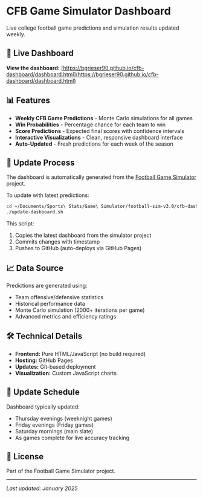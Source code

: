 # CFB Game Simulator Dashboard

Live college football game predictions and simulation results updated weekly.

## 🏈 Live Dashboard

**View the dashboard:** [https://bgrieser90.github.io/cfb-dashboard/dashboard.html](https://bgrieser90.github.io/cfb-dashboard/dashboard.html)

## 📊 Features

- **Weekly CFB Game Predictions** - Monte Carlo simulations for all games
- **Win Probabilities** - Percentage chance for each team to win
- **Score Predictions** - Expected final scores with confidence intervals
- **Interactive Visualizations** - Clean, responsive dashboard interface
- **Auto-Updated** - Fresh predictions for each week of the season

## 🔄 Update Process

The dashboard is automatically generated from the [Football Game Simulator](https://github.com/bgrieser90/nfl-game-simulator) project.

To update with latest predictions:

```bash
cd ~/Documents/Sports\ Stats/Game\ Simulator/football-sim-v3.0/cfb-dashboard
./update-dashboard.sh
```

This script:
1. Copies the latest dashboard from the simulator project
2. Commits changes with timestamp
3. Pushes to GitHub (auto-deploys via GitHub Pages)

## 📈 Data Source

Predictions are generated using:
- Team offensive/defensive statistics
- Historical performance data
- Monte Carlo simulation (2000+ iterations per game)
- Advanced metrics and efficiency ratings

## 🛠️ Technical Details

- **Frontend:** Pure HTML/JavaScript (no build required)
- **Hosting:** GitHub Pages
- **Updates:** Git-based deployment
- **Visualization:** Custom JavaScript charts

## 📅 Update Schedule

Dashboard typically updated:
- Thursday evenings (weeknight games)
- Friday evenings (Friday games)
- Saturday mornings (main slate)
- As games complete for live accuracy tracking

## 📝 License

Part of the Football Game Simulator project.

---

*Last updated: January 2025*